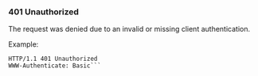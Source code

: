 ### 401 Unauthorized

The request was denied due to an invalid or missing client authentication.

Example:

```
HTTP/1.1 401 Unauthorized
WWW-Authenticate: Basic```
